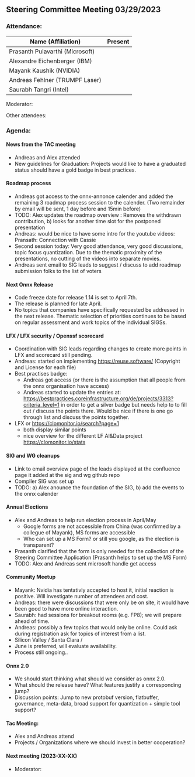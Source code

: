 ## Steering Committee Meeting 03/29/2023

### Attendance:

| Name (Affiliation)              | Present  |
| ------------------------------- | -------- |
| Prasanth Pulavarthi (Microsoft) |  |
| Alexandre Eichenberger (IBM)    |  |
| Mayank Kaushik (NVIDIA)         |  |
| Andreas Fehlner (TRUMPF Laser)  |  |
| Saurabh Tangri (Intel)          |  |

Moderator: 

Other attendees: 

### Agenda:
  
  #### News from the TAC meeting
  - Andreas and Alex attended
  - New guidelines for Graduation: Projects would like to have a graduated status should have a gold badge in best practices.
  
  #### Roadmap process
  - Andreas got access to the onnx-annonce calender and added the remaining 3 roadmap process session to the calender. (Two remainder by email will be sent, 1 day before and 15min before)
  - TODO: Alex updates the roadmap overview : Removes the withdrawn contribution, b) looks for another time slot for the postponed presentation
  - Andreas: would be nice to have some intro for the youtube videos: Pransath: Connection with Cassie 
  - Second session today: Very good attendance, very good discussions, topic focus quantization. Due to the thematic proximity of the presentations, no cutting of the videos into separate movies. 
  - Andreas sent email to SIG leads to suggest / discuss to add roadmap submission folks to the list of voters

  #### Next Onnx Release
  - Code freeze date for release 1.14 is set to April 7th. 
  - The release is planned for late April. 
  - No topics that companies have specifically requested be addressed in the next release. Thematic selection of priorities continues to be based on regular assessment and work topics of the individual SIGSs.  
 
  #### LFX / LFX security / Openssf scorecard
  - Coordination with SIG leads regarding changes to create more points in LFX and scorecard still pending.
  - Andreas: started on implementing https://reuse.software/ (Copyright and License for each file)
  - Best practises badge: 
    - Andreas got access (or there is the assumption that all people from the onnx organisation have access)
    - Andreas started to update the entries at: https://bestpractices.coreinfrastructure.org/de/projects/3313?criteria_level=1 in order to get a silver badge but needs help to to fill out / discuss the points there. Would be nice if there is one go through list and discuss the points together. 
  - LFX or https://clomonitor.io/search?page=1
    - both display similar points
    - nice overview for the different LF AI&Data project https://clomonitor.io/stats

  #### SIG and WG cleanups
  - Link to email overview page of the leads displayed at the confluence page it added at the sig and wg github repo
  - Compiler SIG was set up
  - TODO: a) Alex anounce the foundation of the SIG, b) add the events to the onnx calender

  #### Annual Elections
  - Alex and Andreas to help run election process in April/May
    - Google forms are not accessible from China (was confirmed by a collegue of Mayank), MS forms are accessible
    - Who can set up a MS Form? or still you google, as the election is transparent?
  - Prasanth clarified that the form is only needed for the collection of the Steering Committee Application (Prasanth helps to set up the MS Form) 
  - TODO: Alex and Andreas sent microsoft handle get access
  
  #### Community Meetup
  - Mayank: Nvidia has tentativly accepted to host it, initial reaction is positive. Will investigate number of attendees and cost.
  - Andreas: there were discussions that were only be on site, it would have been good to have more online interaction.
  - Saurabh: had sessions for breakout rooms (e.g. FP8); we will prepare ahead of time.
  - Andreas: possibly a few topics that would only be online. Could ask during registration ask for topics of interest from a list.
  - Silicon Valley / Santa Clara /
  - June is preferred, will evaluate availability.
  - Process still ongoing..
  
  #### Onnx 2.0
  - We should start thinking what should we consider as onnx 2.0. 
  - What should the release have? What features justify a corresponding jump?
  - Discussion points: Jump to new protobuf version, flatbuffer, governance, meta-data, broad support for quantization + simple tool support?  
  
  #### Tac Meeting:
  - Alex and Andreas attend
  - Projects / Organizations where we should invest in better cooperation?
   
  #### Next meeting (2023-XX-XX)
  - Moderator: 
